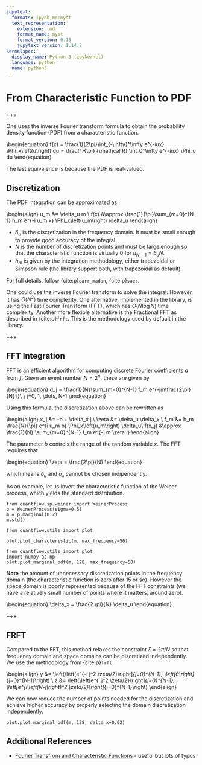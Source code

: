 ```yaml
---
jupytext:
  formats: ipynb,md:myst
  text_representation:
    extension: .md
    format_name: myst
    format_version: 0.13
    jupytext_version: 1.14.7
kernelspec:
  display_name: Python 3 (ipykernel)
  language: python
  name: python3
---
```


# From Characteristic Function to PDF

+++

One uses the inverse Fourier transform formula to obtain the probability density function (PDF) from a characteristic function.

\begin{equation}
  f(x) = \frac{1}{2\pi}\int_{-\infty}^\infty e^{-iux} \Phi_x\left(u\right) du = \frac{1}{\pi} {\mathcal R} \int_0^\infty e^{-iux} \Phi_u du
\end{equation}

The last equivalence is because the PDF is real-valued.

## Discretization

The PDF integration can be approximated as:

\begin{align}
u_m &= \delta_u m \\ 
f(x) &\approx \frac{1}{\pi}\sum_{m=0}^{N-1} h_m e^{-i u_m x} \Phi_x\left(u_m\right) \delta_u
\end{align}

* $\delta_u$ is the discretization in the frequency domain. It must be small enough to provide good accuracy of the integral.
* $N$ is the number of discretization points and must be large enough so that the characteristic function is virtually 0 for $u_{N-1}=\delta_u N$.
* $h_m$ is given by the integration methodology, either trapezoidal or Simpson rule (the library support both, with trapezoidal as default).

For full details, follow {cite:p}`carr_madan`, {cite:p}`saez`.

One could use the inverse Fourier transform to solve the integral. However, it has $O(N^2)$ time complexity.
One alternative, implemented in the library, is using the Fast Fourier Transform (FFT), which has $O(N \log N)$ time complexity.
Another more flexible alternative is the Fractional FFT as described in {cite:p}`frft`. This is the methodology used by default in the library.

+++

## FFT Integration

FFT is an efficient algorithm for computing discrete Fourier coefficients $d$ from $f$. Gievn an event number $N=2^n$, these are given by

\begin{equation}
d_j = \frac{1}{N}\sum_{m=0}^{N-1} f_m e^{-jm\frac{2\pi}{N} i}\ \ j=0, 1, \dots, N-1
\end{equation}

Using this formula, the discretization above can be rewritten as

\begin{align}
x_j &= -b + \delta_x j \\
\zeta &= \delta_u \delta_x \\
f_m &= h_m \frac{N}{\pi} e^{i u_m b} \Phi_x\left(u_m\right) \delta_u\\
f(x_j) &\approx \frac{1}{N} \sum_{m=0}^{N-1} f_m e^{-j m \zeta i}
\end{align}

The parameter $b$ controls the range of the random variable $x$. The FFT requires that

\begin{equation}
\zeta = \frac{2\pi}{N}
\end{equation}

which means $\delta_u$ and $\delta_x$ cannot be chosen indipendently.

As an example, let us invert the characteristic function of the Weiber process, which yields the standard distribution.

```{code-cell} ipython3
from quantflow.sp.weiner import WeinerProcess
p = WeinerProcess(sigma=0.5)
m = p.marginal(0.2)
m.std()
```

```{code-cell} ipython3
from quantflow.utils import plot

plot.plot_characteristic(m, max_frequency=50)
```

```{code-cell} ipython3
from quantflow.utils import plot
import numpy as np
plot.plot_marginal_pdf(m, 128, max_frequency=50)
```

**Note** the amount of unnecessary discretization points in the frequency domain (the characteristic function is zero after 15 or so). However the space domain is poorly represented because of the FFT constraints (we have a relatively small number of points where it matters, around zero).

\begin{equation}
\delta_x = \frac{2 \pi}{N} \delta_u
\end{equation}

+++

## FRFT
Compared to the FFT, this method relaxes the constraint $\zeta=2\pi/N$ so that frequency domain and space domains can be discretized independently. We use the methodology from {cite:p}`frft`

\begin{align}
y &= \left(\left[e^{-i j^2 \zeta/2}\right]_{j=0}^{N-1}, \left[0\right]_{j=0}^{N-1}\right) \\
z &= \left(\left[e^{i j^2 \zeta/2}\right]_{j=0}^{N-1}, \left[e^{i\left(N-j\right)^2 \zeta/2}\right]_{j=0}^{N-1}\right)
\end{align}

We can now reduce the number of points needed for the discretization and achieve higher accuracy by properly selecting the domain discretization independently.

```{code-cell} ipython3
plot.plot_marginal_pdf(m, 128, delta_x=0.02)
```

## Additional References


* [Fourier Transfrom and Characteristic Functions](https://faculty.baruch.cuny.edu/lwu/890/ADP_Transform.pdf) - useful but lots of typos
